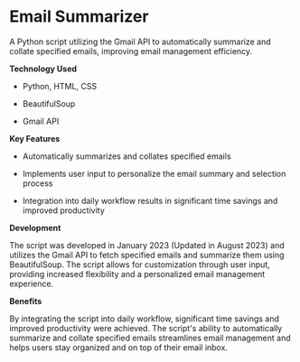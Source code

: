 # Email Summarizer

A Python script utilizing the Gmail API to automatically summarize and collate specified emails, improving email management efficiency.

**Technology Used**

- Python, HTML, CSS

- BeautifulSoup

- Gmail API

**Key Features**
- Automatically summarizes and collates specified emails

- Implements user input to personalize the email summary and selection process

- Integration into daily workflow results in significant time savings and improved productivity

**Development**

The script was developed in January 2023 (Updated in August 2023) and utilizes the Gmail API to fetch specified emails and summarize them using BeautifulSoup. The script allows for customization through user input, providing increased flexibility and a personalized email management experience.

**Benefits**

By integrating the script into daily workflow, significant time savings and improved productivity were achieved. The script's ability to automatically summarize and collate specified emails streamlines email management and helps users stay organized and on top of their email inbox.
